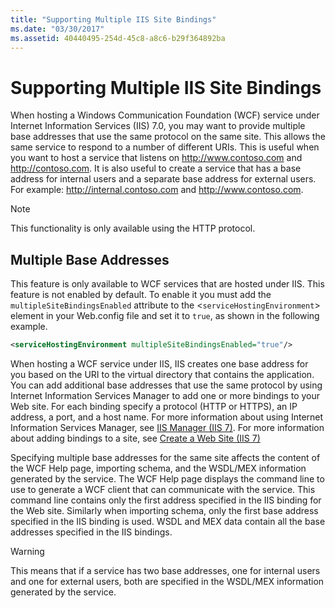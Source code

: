 ```yaml
---
title: "Supporting Multiple IIS Site Bindings"
ms.date: "03/30/2017"
ms.assetid: 40440495-254d-45c8-a8c6-b29f364892ba
---
```

# Supporting Multiple IIS Site Bindings
When hosting a Windows Communication Foundation (WCF) service under Internet Information Services (IIS) 7.0, you may want to provide multiple base addresses that use the same protocol on the same site. This allows the same service to respond to a number of different URIs. This is useful when you want to host a service that listens on <http://www.contoso.com> and http://contoso.com. It is also useful to create a service that has a base address for internal users and a separate base address for external users. For example: <http://internal.contoso.com> and http://www.contoso.com.  
  
> [!NOTE]
>  This functionality is only available using the HTTP protocol.  
  
## Multiple Base Addresses  
 This feature is only available to WCF services that are hosted under IIS. This feature is not enabled by default. To enable it you must add the `multipleSiteBindingsEnabled` attribute to the <`serviceHostingEnvironment`> element in your Web.config file and set it to `true`, as shown in the following example.  
  
```xml  
<serviceHostingEnvironment multipleSiteBindingsEnabled="true"/>  
```  
  
 When hosting a WCF service under IIS, IIS creates one base address for you based on the URI to the virtual directory that contains the application. You can add additional base addresses that use the same protocol by using Internet Information Services Manager to add one or more bindings to your Web site. For each binding specify a protocol (HTTP or HTTPS), an IP address, a port, and a host name. For more information about using Internet Information Services Manager, see [IIS Manager (IIS 7)](http://go.microsoft.com/fwlink/?LinkId=164057). For more information about adding bindings to a site, see [Create a Web Site (IIS 7)](http://go.microsoft.com/fwlink/?LinkId=164060)  
  
 Specifying multiple base addresses for the same site affects the content of the WCF Help page, importing schema, and the WSDL/MEX information generated by the service. The WCF Help page displays the command line to use to generate a WCF client that can communicate with the service. This command line contains only the first address specified in the IIS binding for the Web site. Similarly when importing schema, only the first base address specified in the IIS binding is used. WSDL and MEX data contain all the base addresses specified in the IIS bindings.  
  
> [!WARNING]
>  This means that if a service has two base addresses, one for internal users and one for external users, both are specified in the WSDL/MEX information generated by the service.
